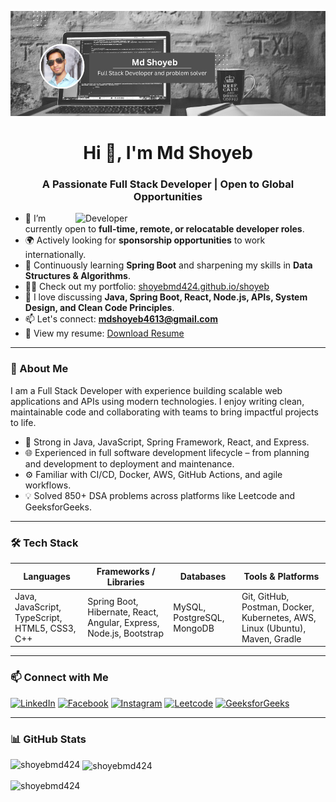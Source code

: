 ![logo](https://github.com/shoyebmd424/shoyebmd424/blob/main/profile-banner.png)

<h1 align="center">Hi 👋, I'm Md Shoyeb</h1>
<h3 align="center">A Passionate Full Stack Developer | Open to Global Opportunities</h3>

<img align="right" alt="Developer" width="400" src="https://mycannabisaccountant.com/wp-content/uploads/2022/02/e87c5693979173.5e7f9c4d14e64.gif">

- 🔭 I’m currently open to **full-time, remote, or relocatable developer roles**.
- 🌍 Actively looking for **sponsorship opportunities** to work internationally.
- 🌱 Continuously learning **Spring Boot** and sharpening my skills in **Data Structures & Algorithms**.
- 👨‍💻 Check out my portfolio: [shoyebmd424.github.io/shoyeb](https://shoyebmd424.github.io/shoyeb/)
- 💬 I love discussing **Java, Spring Boot, React, Node.js, APIs, System Design, and Clean Code Principles**.
- 📫 Let's connect: **mdshoyeb4613@gmail.com**
- 📄 View my resume: [Download Resume](https://drive.google.com/file/d/1OeE2vuQPUV3qNCIz3vITAvg5IyZf41c5/view)

---

### 🚀 About Me

I am a Full Stack Developer with experience building scalable web applications and APIs using modern technologies. I enjoy writing clean, maintainable code and collaborating with teams to bring impactful projects to life.

- 🔧 Strong in Java, JavaScript, Spring Framework, React, and Express.
- 🌐 Experienced in full software development lifecycle – from planning and development to deployment and maintenance.
- ⚙️ Familiar with CI/CD, Docker, AWS, GitHub Actions, and agile workflows.
- 💡 Solved 850+ DSA problems across platforms like Leetcode and GeeksforGeeks.

---

### 🛠️ Tech Stack

| Languages | Frameworks / Libraries | Databases | Tools & Platforms |
|----------|-------------------------|-----------|-------------------|
| Java, JavaScript, TypeScript, HTML5, CSS3, C++ | Spring Boot, Hibernate, React, Angular, Express, Node.js, Bootstrap | MySQL, PostgreSQL, MongoDB | Git, GitHub, Postman, Docker, Kubernetes, AWS, Linux (Ubuntu), Maven, Gradle |

---

### 📫 Connect with Me

<p align="left">
<a href="https://www.linkedin.com/in/shoyebmd424/" target="_blank"><img src="https://raw.githubusercontent.com/rahuldkjain/github-profile-readme-generator/master/src/images/icons/Social/linked-in-alt.svg" alt="LinkedIn" height="30" width="40"/></a>
<a href="https://www.facebook.com/md.shoyeb.98096/" target="_blank"><img src="https://raw.githubusercontent.com/rahuldkjain/github-profile-readme-generator/master/src/images/icons/Social/facebook.svg" alt="Facebook" height="30" width="40"/></a>
<a href="https://instagram.com/shoyebmd424" target="_blank"><img src="https://raw.githubusercontent.com/rahuldkjain/github-profile-readme-generator/master/src/images/icons/Social/instagram.svg" alt="Instagram" height="30" width="40"/></a>
<a href="https://www.leetcode.com/shoyebmd424" target="_blank"><img src="https://raw.githubusercontent.com/rahuldkjain/github-profile-readme-generator/master/src/images/icons/Social/leet-code.svg" alt="Leetcode" height="30" width="40"/></a>
<a href="https://auth.geeksforgeeks.org/user/mmsa4613" target="_blank"><img src="https://raw.githubusercontent.com/rahuldkjain/github-profile-readme-generator/master/src/images/icons/Social/geeks-for-geeks.svg" alt="GeeksforGeeks" height="30" width="40"/></a>
</p>

---

### 📊 GitHub Stats

<p><img align="left" src="https://github-readme-stats.vercel.app/api/top-langs?username=shoyebmd424&show_icons=true&locale=en&layout=compact" alt="shoyebmd424" /></p>

<p>&nbsp;<img align="center" src="https://github-readme-stats.vercel.app/api?username=shoyebmd424&show_icons=true&locale=en" alt="shoyebmd424" /></p>

<p><img align="center" src="https://github-readme-streak-stats.herokuapp.com/?user=shoyebmd424&" alt="shoyebmd424" /></p>
